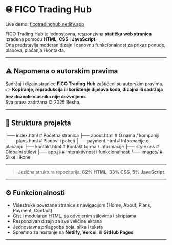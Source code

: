# 🌐 FICO Trading Hub

Live demo: [ficotradinghub.netlify.app](https://ficotradinghub.netlify.app)

FICO Trading Hub je jednostavna, responzivna **statička web stranica** izrađena pomoću **HTML**, **CSS** i **JavaScript**.  
Ona predstavlja moderan dizajn i osnovnu funkcionalnost za prikaz ponude, planova, plaćanja i kontakta.

---

## ⚠️ Napomena o autorskim pravima

Sadržaj i dizajn stranice **FICO Trading Hub** zaštićeni su autorskim pravima.  
👉 **Kopiranje, reprodukcija ili korištenje dijelova koda, dizajna ili sadržaja bez dozvole vlasnika nije dozvoljeno.**  
Sva prava zadržana © 2025 Besha.

---

## 📁 Struktura projekta
├── index.html # Početna stranica
├── about.html # O nama / kompaniji
├── plans.html # Planovi i paketi
├── payment.html # Informacije o plaćanju
├── kontakt.html # Kontakt forma / informacije
├── style.css # Globalni stilovi
├── app.js # Interaktivnost i funkcionalnost
└── images/ # Slike i ikone

---


> Jezična struktura repozitorija: **62% HTML**, **33% CSS**, **5% JavaScript**.

---

## ⚙️ Funkcionalnosti

- Višestruke povezane stranice s navigacijom (Home, About, Plans, Payment, Contact)  
- Čist i modularan HTML, sa odvojenim stilovima i skriptama  
- Responzivan dizajn za sve veličine ekrana  
- Jednostavna prilagodba boja, slika i teksta  
- Spremno za hostanje na **Netlify**, **Vercel**, ili **GitHub Pages**

---


